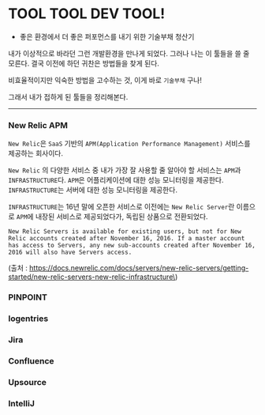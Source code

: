 TOOL TOOL DEV TOOL!
===================

-	좋은 환경에서 더 좋은 퍼포먼스를 내기 위한 기술부채 청산기

내가 이상적으로 바라던 그런 개발환경을 만나게 되었다. 그러나 나는 이 툴들을 쓸 줄 모른다. 결국 이전에 하던 귀찬은 방법들을 찾게 된다.

비효율적이지만 익숙한 방법을 고수하는 것, 이게 바로 `기술부채` 구나!

그래서 내가 접하게 된 툴들을 정리해본다.

---

### New Relic APM

`New Relic`은 `SaaS` 기반의 `APM(Application Performance Management)` 서비스를 제공하는 회사이다.

`New Relic` 의 다양한 서비스 중 내가 가장 잘 사용할 줄 알아야 할 서비스는 `APM`과 `INFRASTRUCTURE`다. `APM`은 어플리케이션에 대한 성능 모니터링을 제공한다. `INFRASTRUCTURE`는 서버에 대한 성능 모니터링을 제공한다.

`INFRASTRUCTURE`는 16년 말에 오픈한 서비스로 이전에는 `New Relic Server`란 이름으로 `APM`에 내장된 서비스로 제공되었다가, 독립된 상품으로 전환되었다.

```
New Relic Servers is available for existing users, but not for New Relic accounts created after November 16, 2016. If a master account has access to Servers, any new sub-accounts created after November 16, 2016 will also have Servers access.
```

(출처 : https://docs.newrelic.com/docs/servers/new-relic-servers/getting-started/new-relic-servers-new-relic-infrastructure\)

### PINPOINT

### logentries

### Jira

### Confluence

### Upsource

### IntelliJ
